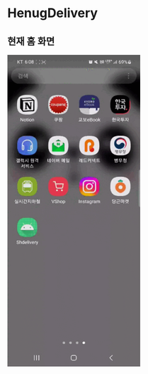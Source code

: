 # HenugDelivery
## 현재 홈 화면
<img src="https://github.com/sbh0609/HenugDelivery/blob/leewonchan/KakaoTalk_20230520_180900351.gif?raw=true)" width="300" height="700"/>